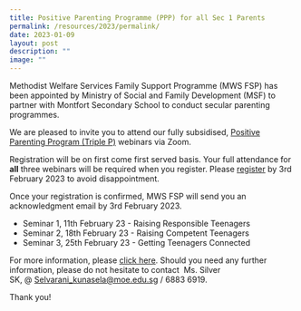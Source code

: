 ```yaml
---
title: Positive Parenting Programme (PPP) for all Sec 1 Parents
permalink: /resources/2023/permalink/
date: 2023-01-09
layout: post
description: ""
image: ""
---
```

Methodist Welfare Services Family Support Programme (MWS FSP) has been appointed by Ministry of Social and Family Development (MSF) to partner with Montfort Secondary School to conduct secular parenting programmes. 

We are pleased to invite you to attend our fully subsidised, [Positive Parenting Program (Triple P)](/files/Secondary%20School%20Letter%20(Run%203).pdf) webinars via Zoom.

Registration will be on first come first served basis. Your full attendance for **all** three webinars will be required when you register. Please [register](https://forms.office.com/r/Z3JMVuGJgC) by 3rd February 2023 to avoid disappointment.

Once your registration is confirmed, MWS FSP will send you an acknowledgment email by 3rd February 2023.

*  Seminar 1, 11th February 23 - Raising Responsible Teenagers
*  Seminar 2, 18th February 23 - Raising Competent Teenagers
*  Seminar 3, 25th February 23 - Getting Teenagers Connected

For more information, please [click here](/files/Secondary%20School%20L2%20EDM%20(Run%203)%20(1).pdf). Should you need any further information, please do not hesitate to contact  Ms. Silver SK, @ [Selvarani\_kunasela@moe.edu.sg](mailto:Selvarani_kunasela@moe.edu.sg) / 6883 6919.

Thank you!